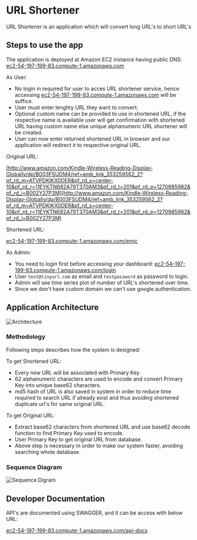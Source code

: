 # URL Shortener

URL Shortener is an application which will convert long URL's to short URL's

## Steps to use the app

The application is deployed at Amazon EC2 instance having public DNS: [ec2-54-197-199-83.compute-1.amazonaws.com](ec2-54-197-199-83.compute-1.amazonaws.com)

As User:

- No login in required for user to acces URL shortener service, hence accessing [ec2-54-197-199-83.compute-1.amazonaws.com](ec2-54-197-199-83.compute-1.amazonaws.com) will be suffice.
- User must enter lenghty URL they want to convert.
- Optional custom name can be provided to use in shortened URL, if the respective name is available user will get confirmation with shortened URL having custom name else unique alphanumeric URL shortener will be created.
- User can now enter returned shortened URL in browser and our application will redirect it to respective original URL.

Original URL:

[http://www.amazon.com/Kindle-Wireless-Reading-Display-Globally/dp/B003FSUDM4/ref=amb_link_353259562_2?pf_rd_m=ATVPDKIKX0DER&pf_rd_s=center-10&pf_rd_r=11EYKTN682A79T370AM3&pf_rd_t=201&pf_rd_p=1270985982&pf_rd_i=B002Y27P3M](http://www.amazon.com/Kindle-Wireless-Reading-Display-Globally/dp/B003FSUDM4/ref=amb_link_353259562_2?pf_rd_m=ATVPDKIKX0DER&pf_rd_s=center-10&pf_rd_r=11EYKTN682A79T370AM3&pf_rd_t=201&pf_rd_p=1270985982&pf_rd_i=B002Y27P3M)

Shortened URL:

[ec2-54-197-199-83.compute-1.amazonaws.com/emjc](ec2-54-197-199-83.compute-1.amazonaws.com/emjc)

As Admin:

- You need to login first before accessing your dashboard: [ec2-54-197-199-83.compute-1.amazonaws.com/login](ec2-54-197-199-83.compute-1.amazonaws.com/login)
- User `test@tinyurl.com` as email and `testpassword` as password to login.
- Admin will see time series plot of number of URL's shortened over time.
- Since we don't have custom domain we can't use google authentication.

## Application Architecture

![Architecture](https://vinkrish-notes.s3-us-west-2.amazonaws.com/img/URL+Shortener+Architecture.png)

### Methodology

Following steps describes how the system is designed:

To get Shortened URL:

- Every new URL will be associated with Primary Key.
- 62 alphanumeric characters are used to encode and convert Primary Key into unique base62 characters.
- md5 hash of URL is also saved in system in order to reduce time required to search URL if already exist and thus avoiding shortened duplicate url's for same original URL.

To get Original URL:

- Extract base62 characters from shortened URL and use base62 decode function to find Primary Key used to encode.
- User Primary Key to get original URL from database.
- Above step is necessary in order to make our system faster, avoiding searching whole database.

### Sequence Diagram

![Sequence Digram](https://vinkrish-notes.s3-us-west-2.amazonaws.com/img/URL+Shortener+Sequence+Diagram.png)

## Developer Documentation

API's are documented using SWAGGER, and it can be access with below URL:

[ec2-54-197-199-83.compute-1.amazonaws.com/api-docs](ec2-54-197-199-83.compute-1.amazonaws.com/api-docs)


